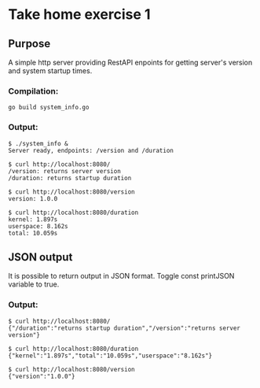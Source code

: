 # Take home exercise 1

## Purpose
A simple http server providing RestAPI enpoints for getting server's version and system startup times.

### Compilation:
```
go build system_info.go
```

### Output:
```
$ ./system_info &
Server ready, endpoints: /version and /duration

$ curl http://localhost:8080/
/version: returns server version
/duration: returns startup duration

$ curl http://localhost:8080/version
version: 1.0.0

$ curl http://localhost:8080/duration
kernel: 1.897s
userspace: 8.162s
total: 10.059s
```

## JSON output
It is possible to return output in JSON format. Toggle const printJSON variable to true.

### Output:
```
$ curl http://localhost:8080/
{"/duration":"returns startup duration","/version":"returns server version"}

$ curl http://localhost:8080/duration
{"kernel":"1.897s","total":"10.059s","userspace":"8.162s"}

$ curl http://localhost:8080/version
{"version":"1.0.0"}
```